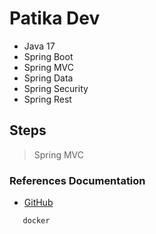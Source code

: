    # Patika Dev
   - Java 17
   - Spring Boot
   - Spring MVC
   - Spring Data
   - Spring Security
   - Spring Rest

   ## Steps
> Spring MVC
>
### References Documentation

* [GitHub](https://github.com/mehmetdurankaya/PatikaDevSpringBoot)

```sh
   docker
```